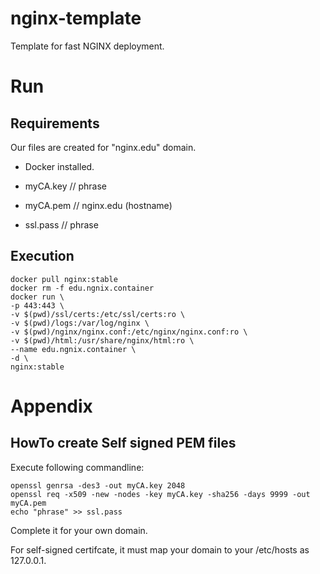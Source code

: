 # nginx-template

Template for fast NGINX deployment.

# Run

## Requirements

Our files are created for "nginx.edu" domain.

* Docker installed.


* myCA.key // phrase
* myCA.pem // nginx.edu (hostname)
* ssl.pass // phrase

## Execution

```
docker pull nginx:stable
docker rm -f edu.ngnix.container
docker run \
-p 443:443 \
-v $(pwd)/ssl/certs:/etc/ssl/certs:ro \
-v $(pwd)/logs:/var/log/nginx \
-v $(pwd)/nginx/nginx.conf:/etc/nginx/nginx.conf:ro \
-v $(pwd)/html:/usr/share/nginx/html:ro \
--name edu.ngnix.container \
-d \
nginx:stable
```

# Appendix

## HowTo create Self signed PEM files

Execute following commandline:

```
openssl genrsa -des3 -out myCA.key 2048
openssl req -x509 -new -nodes -key myCA.key -sha256 -days 9999 -out myCA.pem
echo "phrase" >> ssl.pass
```

Complete it for your own domain.

For self-signed certifcate, it must map your domain to your /etc/hosts as 127.0.0.1.

